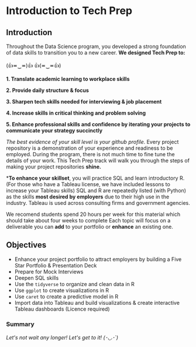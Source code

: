# Introduction to Tech Prep

## Introduction 

Throughout the Data Science program, you developed a strong foundation of data skills to transition you to a new career. **We designed Tech Prep to:**<br>
<br>
(👍≖‿≖)👍 👍(≖‿≖👍)

**1. Translate academic learning to workplace skills**

**2. Provide daily structure & focus**

**3. Sharpen tech skills needed for interviewing & job placement** 

**4. Increase skills in critical thinking and problem solving**

**5. Enhance professional skills and confidence by iterating your projects to communicate your strategy succinctly**

_The best evidence of your skill level is your github profile_. Every project repository is a demonstration of your experience and readiness to be employed. During the program, there is not much time to fine tune the details of your work. This Tech Prep track will walk you through the steps of making your project repositories __shine.__

***To enhance your skillset**, you will practice SQL and learn introductory R.  (For those who have a Tableau license, we have included lessons to increase your Tableau skills) SQL and R are repeatedly listed (with Python) as the skills __most desired by employers__ due to their high use in the industry. Tableau is used across consulting firms and government agencies.

We recomend students spend 20 hours per week for this material which should take about four weeks to complete Each topic will focus on a deliverable you can __add__ to your portfolio or __enhance__ an existing one.


## Objectives
* Enhance your project portfolio to attract employers by building a Five Star Portfolio & Presentation Deck
* Prepare for Mock Interviews
* Deepen SQL skills 
* Use the `tidyverse` to organize and clean data in R
* Use `ggplot` to create visualizations in R
* Use `caret` to create a predictive model in R 
* Import data into Tableau and build visualizations  & create interactive Tableau dashboards (Licence required)


### Summary
*Let's not wait any longer! Let's get to it! (･◡･`)*
